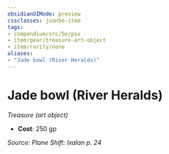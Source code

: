 ```yaml
---
obsidianUIMode: preview
cssclasses: json5e-item
tags:
- compendium/src/5e/psx
- item/gear/treasure-art-object
- item/rarity/none
aliases: 
- "Jade bowl (River Heralds)"
---
```

# Jade bowl (River Heralds)
*Treasure (art object)*  

- **Cost**: 250 gp

*Source: Plane Shift: Ixalan p. 24*